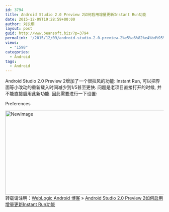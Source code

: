 ```yaml
---
id: 3794
title: Android Studio 2.0 Preview 2如何启用增量更新Instant Run功能
date: 2015-12-09T19:28:59+00:00
author: 刘长炯
layout: post
guid: http://www.beansoft.biz/?p=3794
permalink: '/2015/12/09/android-studio-2-0-preview-2%e5%a6%82%e4%bd%95%e5%90%af%e7%94%a8%e5%a2%9e%e9%87%8f%e6%9b%b4%e6%96%b0instant-run%e5%8a%9f%e8%83%bd/'
views:
  - "1598"
categories:
  - Android
tags:
  - Android
---
```

Android Studio 2.0 Preview 2增加了一个很拉风的功能: Instant Run, 可以把界面等小改动的重新载入时间减少到1/5甚至更快. 问题是老项目直接打开的时候, 并不能直接启用此新功能. 因此需要进行一下设置:

Preferences

<img style="float: left;" title="NewImage.png" src="http://www.beansoft.biz/wp-content/uploads/2015/12/NewImage.png" alt="NewImage" width="598" height="267" border="0" />

转载请注明：[WebLogic Android 博客](http://www.beansoft.biz) &raquo; [Android Studio 2.0 Preview 2如何启用增量更新Instant Run功能](http://www.beansoft.biz/2015/12/09/android-studio-2-0-preview-2%e5%a6%82%e4%bd%95%e5%90%af%e7%94%a8%e5%a2%9e%e9%87%8f%e6%9b%b4%e6%96%b0instant-run%e5%8a%9f%e8%83%bd/)